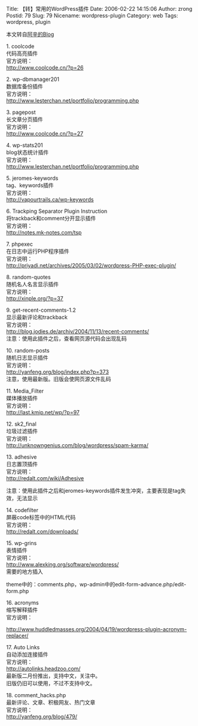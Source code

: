 Title: 【转】常用的WordPress插件
Date: 2006-02-22 14:15:06
Author: zrong
Postid: 79
Slug: 79
Nicename: wordpress-plugin
Category: web
Tags: wordpress, plugin

本文转自[阿辛的Blog](http://xinple.org/?p=121)

1\. coolcode  
代码高亮插件  
官方说明：  
http://www.coolcode.cn/?p=26

2\. wp-dbmanager201  
数据库备份插件  
官方说明：  
http://www.lesterchan.net/portfolio/programming.php

<!--more-->

3\. pagepost  
长文章分页插件  
官方说明：  
http://www.coolcode.cn/?p=27

4\. wp-stats201  
blog状态统计插件  
官方说明：  
http://www.lesterchan.net/portfolio/programming.php

5\. jeromes-keywords  
tag、keywords插件  
官方说明：  
http://vapourtrails.ca/wp-keywords

6\. Trackping Separator Plugin Instruction  
将trackback和comment分开显示插件  
官方说明：  
http://notes.mk-notes.com/tsp

7\. phpexec  
在日志中运行PHP程序插件  
官方说明：  
http://priyadi.net/archives/2005/03/02/wordpress-PHP-exec-plugin/

8\. random-quotes  
随机名人名言显示插件  
官方说明：  
http://xinple.org/?p=37

9\. get-recent-comments-1.2  
显示最新评论和trackback  
官方说明：  
http://blog.jodies.de/archiv/2004/11/13/recent-comments/  
注意：使用此插件之后，查看网页源代码会出现乱码

10\. random-posts  
随机日志显示插件  
官方说明：  
http://yanfeng.org/blog/index.php?p=373  
注意，使用最新版。旧版会使网页源文件乱码

11\. Media\_Filter  
媒体播放插件  
官方说明：  
http://last.kmip.net/wp/?p=97

12\. sk2\_final  
垃圾过滤插件  
官方说明：  
http://unknowngenius.com/blog/wordpress/spam-karma/

13\. adhesive  
日志置顶插件  
官方说明：  
http://redalt.com/wiki/Adhesive  

注意：使用此插件之后和jeromes-keywords插件发生冲突，主要表现是tag失效，无法显示

14\. codefilter  
屏蔽code标签中的HTML代码  
官方说明：  
http://redalt.com/downloads/

15\. wp-grins  
表情插件  
官方说明：  
http://www.alexking.org/software/wordpress/  
需要的地方插入  

theme中的：comments.php，wp-admin中的edit-form-advance.php/edit-form.php

16\. acronyms  
缩写解释插件  
官方说明：  

http://www.huddledmasses.org/2004/04/19/wordpress-plugin-acronym-replacer/

17\. Auto Links  
自动添加连接插件  
官方说明：  
http://autolinks.headzoo.com/  
最新版二月份推出，支持中文，关注中。  
旧版仍旧可以使用，不过不支持中文。

18\. comment\_hacks.php  
最新评论、文章、积极网友、热门文章  
官方说明：  
http://yanfeng.org/blog/479/

